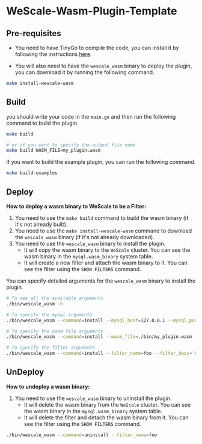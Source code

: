 # WeScale-Wasm-Plugin-Template

## Pre-requisites
* You need to have TinyGo to compile the code, you can install it by following the instructions [here](https://tinygo.org/getting-started/install/).

* You will also need to have the `wescale_wasm` binary to deploy the plugin, you can download it by running the following command.
```bash
make install-wescale-wasm
```

## Build

you should write your code in the `main.go` and then run the following command to build the plugin.
```bash
make build

# or if you want to specify the output file name
make build WASM_FILE=my_plugin.wasm
```

If you want to build the example plugin, you can run the following command.
```bash
make build-examples
```

## Deploy
**How to deploy a wasm binary to WeScale to be a Filter:**
1. You need to use the `make build` command to build the wasm binary (if it's not already built).
2. You need to use the `make install-wescale-wasm` command to download the `wescale_wasm` binary (if it's not already downloaded).
3. You need to use the `wescale_wasm` binary to install the plugin.
    * It will copy the wasm binary to the `WeScale` cluster. You can see the wasm binary in the `mysql.wasm_binary` system table.
    * It will create a new filter and attach the wasm binary to it. You can see the filter using the `SHOW FILTERS` command.

You can specify detailed arguments for the `wescale_wasm` binary to install the plugin. 
```bash
# To see all the available arguments
./bin/wescale_wasm -h

# To specify the mysql arguments
./bin/wescale_wasm --command=install --mysql_host=127.0.0.1 --mysql_port=15306 --mysql_user=root --mysql_password=root

# To specify the wasm file arguments
./bin/wescale_wasm --command=install --wasm_file=./bin/my_plugin.wasm

# To specify the filter arguments
./bin/wescale_wasm --command=install --filter_name=foo --filter_desc='some kind of description' --filter_status=INACTIVE
```


## UnDeploy
**How to undeploy a wasm binary:**
1. You need to use the `wescale_wasm` binary to uninstall the plugin.
    * It will delete the wasm binary from the `WeScale` cluster. You can see the wasm binary in the `mysql.wasm_binary` system table.
    * It will delete the filter and detach the wasm binary from it. You can see the filter using the `SHOW FILTERS` command.
```bash
./bin/wescale_wasm --command=uninstall --filter_name=foo
```